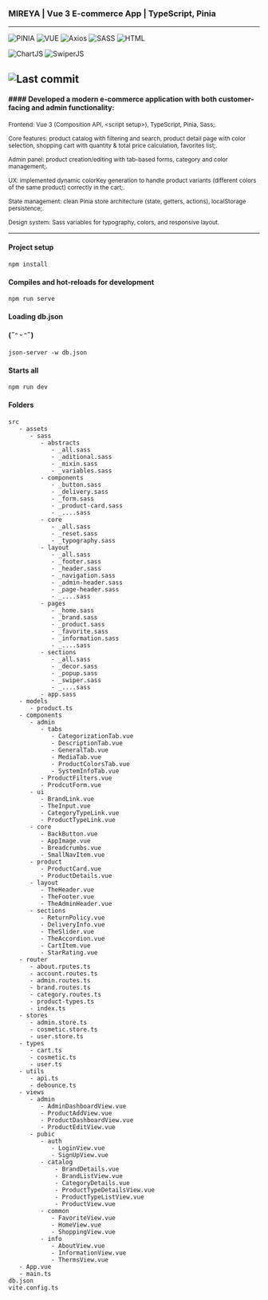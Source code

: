 ### MIREYA | Vue 3 E-commerce App | TypeScript, Pinia
---
![PINIA](https://img.shields.io/badge/PINIA-blue?style=flat&logo=vuedotjs&logoColor=fff)
![VUE](https://img.shields.io/badge/Vue%20JS%203-blue?style=flat&logo=vuedotjs&logoColor=fff)
![Axios](https://img.shields.io/badge/axios-blue?style=flat&logo=axios&logoColor=fff)
![SASS](https://img.shields.io/badge/SASS-blue?style=flat&logo=sass&logoColor=fff)
![HTML](https://img.shields.io/badge/HTML%205-blue?style=flat&logo=html5&logoColor=fff)

![ChartJS](https://img.shields.io/badge/ChartJS-blue)
![SwiperJS](https://img.shields.io/badge/SwiperJS-blue)

![Last commit](https://img.shields.io/github/last-commit/vuejs/core)
---

#### #### Developed a modern e-commerce application with both customer-facing and admin functionality:
<sub>   Frontend: Vue 3 (Composition API, <​script setup>), TypeScript, Pinia, Sass;.</sub>

 <sub>  Core features: product catalog with filtering and search, product detail page with color selection, shopping cart with quantity & total price calculation, favorites list;.</sub>
 
 <sub> Admin panel: product creation/editing with tab-based forms, category and color management;.</sub>
 
<sub> UX: implemented dynamic colorKey generation to handle product variants (different colors of the same product) correctly in the cart;.</sub>

 <sub> State management: clean Pinia store architecture (state, getters, actions), localStorage persistence;.</sub>
 
<sub>  Design system: Sass variables for typography, colors, and responsive layout.</sub>


---
#### Project setup
```
npm install 
```

#### Compiles and hot-reloads for development
```
npm run serve 
```

#### Loading db.json 

#### (˶ᵔ ᵕ ᵔ˶)

```
json-server -w db.json
```


#### Starts all
```
npm run dev
```

#### Folders

```
src
   - assets
      - sass
         - abstracts
            - _all.sass
            - _aditional.sass
            - _mixin.sass
            - _variables.sass
         - components
            - _button.sass
            - _delivery.sass
            - _form.sass
            - _product-card.sass
            - _....sass
         - core
            - _all.sass
            - _reset.sass
            - _typography.sass
         - layout
            - _all.sass
            - _footer.sass
            - _header.sass
            - _navigation.sass
            - _admin-header.sass
            - _page-header.sass
            - _....sass
         - pages
            - _home.sass
            - _brand.sass
            - _product.sass
            - _favorite.sass
            - _information.sass
            - _....sass
         - sections
            - _all.sass
            - _decor.sass
            - _popup.sass
            - _swiper.sass
            - _....sass
         - app.sass
   - models
      - product.ts
   - components
      - admin
         - tabs
            - CategorizationTab.vue
            - DescriptionTab.vue
            - GeneralTab.vue
            - MediaTab.vue
            - ProductColorsTab.vue
            - SystemInfoTab.vue
         - ProductFilters.vue
         - ProdcutForm.vue
      - ui
         - BrandLink.vue
         - TheInput.vue
         - CategoryTypeLink.vue
         - ProductTypeLink.vue
      - core
         - BackButton.vue
         - AppImage.vue
         - Breadcrumbs.vue
         - SmallNavItem.vue
      - product
         - ProductCard.vue
         - ProductDetails.vue
      - layout
         - TheHeader.vue
         - TheFooter.vue
         - TheAdminHeader.vue
      - sections
         - ReturnPolicy.vue
         - DeliveryInfo.vue
         - TheSlider.vue
         - TheAccordion.vue
         - CartItem.vue
         - StarRating.vue
   - router
      - about.rputes.ts
      - account.routes.ts
      - admin.routes.ts
      - brand.routes.ts
      - category.routes.ts
      - product-types.ts
      - index.ts
   - stores
      - admin.store.ts
      - cosmetic.store.ts
      - user.store.ts
   - types
      - cart.ts
      - cosmetic.ts
      - user.ts
   - utils
      - api.ts
      - debounce.ts
   - views
      - admin
         - AdminDashboardView.vue
         - ProductAddView.vue
         - ProductDashboardView.vue
         - ProductEditView.vue
      - pubic
         - auth
            - LoginView.vue
            - SignUpView.vue
         - catalog
             - BrandDetails.vue
             - BrandListView.vue
             - CategoryDetails.vue
             - ProductTypeDetailsView.vue
             - ProductTypeListView.vue
             - ProductView.vue
         - common
            - FavoriteView.vue
            - HomeView.vue
            - ShoppingView.vue
         - info
            - AboutView.vue
            - InformationView.vue
            - ThermsView.vue
   - App.vue
   - main.ts
db.json
vite.config.ts
```